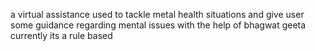 a virtual assistance used to tackle metal health situations and give user some guidance regarding mental issues with the help of bhagwat geeta 
currently its a rule based
